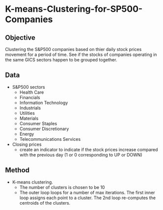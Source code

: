 # K-means-Clustering-for-SP500-Companies
## Objective
Clustering the S&P500 companies based on thier daily stock prices movement for a period of time. See if the stocks of companies operating in the same GICS sectors happen to be grouped together.

## Data
- S&P500 sectors
  - Health Care
  - Financials
  - Information Technology 
  - Industrials
  - Utilities
  - Materials
  - Consumer Staples
  - Consumer Discretionary 
  - Energy
  - Telecommunications Services
- Closing prices
  - create an indicator to indicate if the stock prices  increase compared with the previous day (1 or 0 corresponding to UP or DOWN)
  
## Method
- K-means clustering. 
  - The number of clusters is chosen to be 10 
  - The outer loop loops for a number of max iterations. The first inner loop assigns each point to a cluster. The 2nd loop re-computes the centroids of the clusters.

  
  

